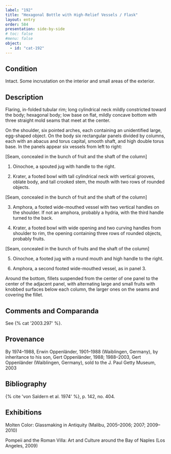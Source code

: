 ```yaml
---
label: "192"
title: "Hexagonal Bottle with High-Relief Vessels / Flask"
layout: entry
order: 584
presentation: side-by-side
# toc: false
#menu: false 
object:
  - id: "cat-192"
---
```


## Condition

Intact. Some incrustation on the interior and small areas of the exterior.

## Description

Flaring, in-folded tubular rim; long cylindrical neck mildly constricted toward the body; hexagonal body; low base on flat, mildly concave bottom with three straight mold seams that meet at the center.

On the shoulder, six pointed arches, each containing an unidentified large, egg-shaped object. On the body six rectangular panels divided by columns, each with an abacus and torus capital, smooth shaft, and high double torus base. In the panels appear six vessels from left to right:

[Seam, concealed in the bunch of fruit and the shaft of the column]

1. Oinochoe, a spouted jug with handle to the right.

2. Krater, a footed bowl with tall cylindrical neck with vertical grooves, oblate body, and tall crooked stem, the mouth with two rows of rounded objects.

[Seam, concealed in the bunch of fruit and the shaft of the column]

3. Amphora, a footed wide-mouthed vessel with two vertical handles on the shoulder. If not an amphora, probably a hydria, with the third handle turned to the back.

4. Krater, a footed bowl with wide opening and two curving handles from shoulder to rim, the opening containing three rows of rounded objects, probably fruits.

[Seam, concealed in the bunch of fruits and the shaft of the column]

5. Oinochoe, a footed jug with a round mouth and high handle to the right.

6. Amphora, a second footed wide-mouthed vessel, as in panel 3.

Around the bottom, fillets suspended from the center of one panel to the center of the adjacent panel, with alternating large and small fruits with knobbed surfaces below each column, the larger ones on the seams and covering the fillet.

## Comments and Comparanda

See {% cat '2003.297' %}.

## Provenance

By 1974–1988, Erwin Oppenländer, 1901–1988 (Waiblingen, Germany), by inheritance to his son, Gert Oppenländer, 1988; 1988–2003, Gert Oppenländer (Waiblingen, Germany), sold to the J. Paul Getty Museum, 2003

## Bibliography

{% cite 'von Saldern et al. 1974' %}, p. 142, no. 404.

## Exhibitions

Molten Color: Glassmaking in Antiquity (Malibu, 2005–2006; 2007; 2009–2010)

Pompeii and the Roman Villa: Art and Culture around the Bay of Naples (Los Angeles, 2009)
